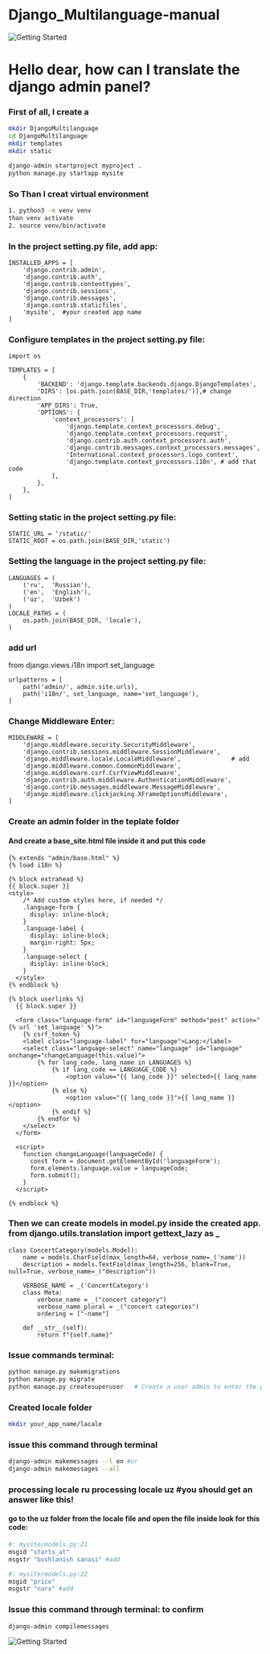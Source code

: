 # Django_Multilanguage-manual
![Getting Started](./static/admin/img/image1.jpg) 
# Hello dear, how can I translate the django admin panel?

### First of all, I create a 

```bash
mkdir DjangoMultilanguage
cd DjangoMultilanguage
mkdir templates
mkdir static

django-admin startproject myproject .
python manage.py startapp mysite


```
### So Than I creat virtual environment
```bash
1. python3 -m venv venv
than venv activate
2. source venv/bin/activate
```

### In the project setting.py file, add app:

```
INSTALLED_APPS = [
    'django.contrib.admin',
    'django.contrib.auth',
    'django.contrib.contenttypes',
    'django.contrib.sessions',
    'django.contrib.messages',
    'django.contrib.staticfiles',
    'mysite',  #your created app name
]
```
### Configure templates in the project setting.py file:
```
import os

TEMPLATES = [
    {
        'BACKEND': 'django.template.backends.django.DjangoTemplates',
        'DIRS': [os.path.join(BASE_DIR,'templates/')],# change direction
        'APP_DIRS': True,
        'OPTIONS': {
            'context_processors': [
                'django.template.context_processors.debug',
                'django.template.context_processors.request',
                'django.contrib.auth.context_processors.auth',
                'django.contrib.messages.context_processors.messages',
                'International.context_processors.logo_context',
                'django.template.context_processors.i18n', # add that code
            ],
        },
    },
]
```
### Setting static in the project setting.py file:
```
STATIC_URL = '/static/'
STATIC_ROOT = os.path.join(BASE_DIR,'static')
```
### Setting the language in the project setting.py file:
```
LANGUAGES = (
    ('ru',  'Russian'),
    ('en',  'English'),
    ('uz',  'Uzbek')
)
LOCALE_PATHS = (
    os.path.join(BASE_DIR, 'locale'),
)
```

### add url
from django.views.i18n import set_language
```
urlpatterns = [
    path('admin/', admin.site.urls),
    path('i18n/', set_language, name='set_language'),
]
```
### Change Middleware Enter:
```
MIDDLEWARE = [
    'django.middleware.security.SecurityMiddleware',
    'django.contrib.sessions.middleware.SessionMiddleware',
    'django.middleware.locale.LocaleMiddleware',              # add
    'django.middleware.common.CommonMiddleware',
    'django.middleware.csrf.CsrfViewMiddleware',
    'django.contrib.auth.middleware.AuthenticationMiddleware',
    'django.contrib.messages.middleware.MessageMiddleware',
    'django.middleware.clickjacking.XFrameOptionsMiddleware',
]

```

### Create an admin folder in the teplate folder
#### And create a base_site.html file inside it and put this code
```
{% extends "admin/base.html" %}
{% load i18n %}

{% block extrahead %}
{{ block.super }}
<style>
    /* Add custom styles here, if needed */
    .language-form {
      display: inline-block;
    }
    .language-label {
      display: inline-block;
      margin-right: 5px;
    }
    .language-select {
      display: inline-block;
    }
  </style>
{% endblock %}

{% block userlinks %}
  {{ block.super }}

  <form class="language-form" id="languageForm" method="post" action="{% url 'set_language' %}">
    {% csrf_token %}
    <label class="language-label" for="language">Lang:</label>
    <select class="language-select" name="language" id="language" onchange="changeLanguage(this.value)">
        {% for lang_code, lang_name in LANGUAGES %}
            {% if lang_code == LANGUAGE_CODE %}
                <option value="{{ lang_code }}" selected>{{ lang_name }}</option>
            {% else %}
                <option value="{{ lang_code }}">{{ lang_name }}</option>
            {% endif %}
        {% endfor %}
    </select>
  </form>

  <script>
    function changeLanguage(languageCode) {
      const form = document.getElementById('languageForm');
      form.elements.language.value = languageCode;
      form.submit();
    }
  </script>

{% endblock %}
```

### Then we can create models in model.py inside the created app. from django.utils.translation import gettext_lazy as _
```
class ConcertCategory(models.Model):
    name = models.CharField(max_length=64, verbose_name=_('name'))
    description = models.TextField(max_length=256, blank=True, null=True, verbose_name=_("description"))

    VERBOSE_NAME = _('ConcertCategory')
    class Meta:
        verbose_name = _("concert category")
        verbose_name_plural = _("concert categories")
        ordering = ["-name"]

    def __str__(self):
        return f"{self.name}"
```

### Issue commands terminal:
```bash
python manage.py makemigrations
python manage.py migrate
python manage.py createsuperuser   # Create a user admin to enter the product from the section
```

### Created locale folder
```bash
mkdir your_app_name/lacale
```
### issue this command through terminal
```bash
django-admin makemessages --l en #or
django-admin makemessages --all
```
### processing locale ru processing locale uz #you should get an answer like this!
#### go to the uz folder from the locale file and open the file inside look for this code:
```bash
#: mysite/models.py:21
msgid "starts_at"
msgstr "boshlanish sanasi" #add

#: mysite/models.py:22
msgid "price"
msgstr "narx" #add
```

### Issue this command through terminal: to confirm
```bash
django-admin compilemessages
```

![Getting Started](./static/admin/img/image.png) 
